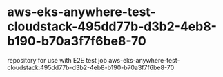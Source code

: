 # aws-eks-anywhere-test-cloudstack-495dd77b-d3b2-4eb8-b190-b70a3f7f6be8-70
repository for use with E2E test job aws-eks-anywhere-test-cloudstack:495dd77b-d3b2-4eb8-b190-b70a3f7f6be8-70
